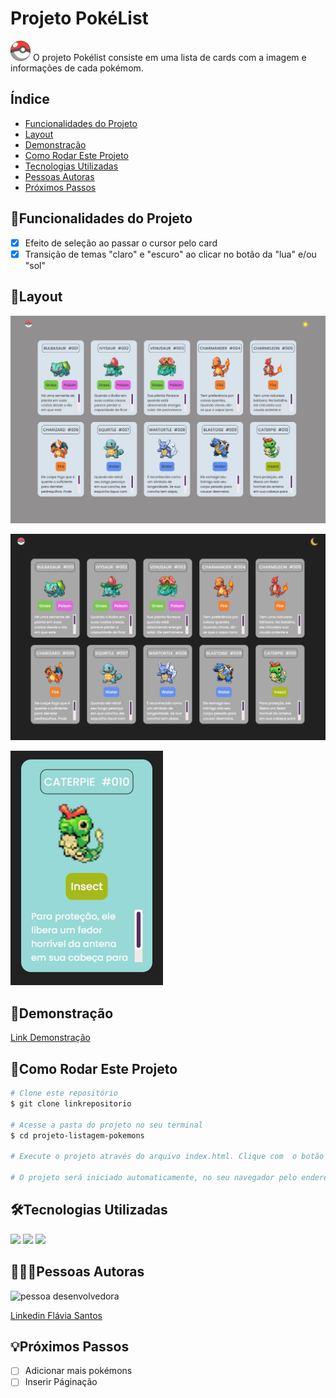 # Projeto PokéList
![pokelist](./src/img/favicon/favicon-32x32.png)
O projeto Pokélist consiste em uma lista de cards com a imagem e informações de cada pokémom.

## Índice
- [Funcionalidades do Projeto](#funcionalidades-do-projeto)
- [Layout](#layout)
- [Demonstração](#demonstração)
- [Como Rodar Este Projeto](#como-rodar-este-projeto)
- [Tecnologias Utilizadas](#tecnologias-utilizadas)
- [Pessoas Autoras](#pessoas-autoras)
- [Próximos Passos](#próximos-passos)

## 📱Funcionalidades do Projeto

- [x] Efeito de seleção ao passar o cursor pelo card
- [x] Transição de temas "claro" e "escuro" ao clicar no botão da "lua" e/ou "sol"

## 📐Layout

![tela-clear](./src/img/layout/tela-principal-claro.png)

![tela-dark](./src/img/layout/tela-principal-escuro.png)

![tela-dark](./src/img/layout/pokemon-selecionado.png)


## 🎥Demonstração

[Link Demonstração](https://ffernanda85.github.io/projeto-listagem-pokemons/)


## 🔧Como Rodar Este Projeto

```bash
# Clone este repositório
$ git clone linkrepositorio

# Acesse a pasta do projeto no seu terminal
$ cd projeto-listagem-pokemons

# Execute o projeto através do arquivo index.html. Clique com  o botão direito no index.html e selecione a opção Open with live server

# O projeto será iniciado automaticamente, no seu navegador pelo endereço: http://127.0.0.1:5500/index.html
```

## 🛠Tecnologias Utilizadas

<a href='https://developer.mozilla.org/pt-BR/docs/Web/HTML'> <img style='width:30px' src='https://uploaddeimagens.com.br/images/004/470/915/full/html5-logo-9.png?1684351416'></a>  <a href='https://developer.mozilla.org/pt-BR/docs/Web/CSS'> <img style='width:30px' src='https://uploaddeimagens.com.br/images/004/470/912/full/css.jpg?1684351406'></a>
<a href='https://developer.mozilla.org/pt-BR/docs/Web/JavaScript'> <img style='width:37px' src='https://uploaddeimagens.com.br/images/004/470/917/full/js.jpg?1684351425'></a>

## 👩🏾‍💻Pessoas Autoras

<img style='width:150px' src='https://avatars.githubusercontent.com/u/114631584?v=4' alt='pessoa desenvolvedora'>

[Linkedin Flávia Santos](https://www.linkedin.com/in/flavia-santos-dev/)


## 💡Próximos Passos

- [ ] Adicionar mais pokémons
- [ ] Inserir Páginação
